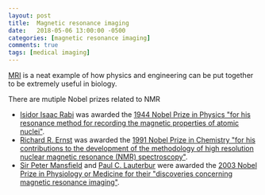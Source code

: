 ```yaml
---
layout: post
title:  Magnetic resonance imaging
date:   2018-05-06 13:00:00 -0500
categories: [magnetic resonance imaging]
comments: true
tags: [medical imaging]
---
```


[MRI](https://en.wikipedia.org/wiki/Magnetic_resonance_imaging) is a neat example of how physics and engineering can be put together to be extremely useful in biology.

There are mutiple Nobel prizes related to NMR

* [Isidor Isaac Rabi](https://en.wikipedia.org/wiki/Isidor_Isaac_Rabi) was awarded the [1944 Nobel Prize in Physics "for his resonance method for recording the magnetic properties of atomic nuclei"](https://www.nobelprize.org/nobel_prizes/physics/laureates/1944/).
* [Richard R. Ernst]() was awarded the [1991 Nobel Prize in Chemistry  "for his contributions to the development of the methodology of high resolution nuclear magnetic resonance (NMR) spectroscopy"](https://www.nobelprize.org/nobel_prizes/chemistry/laureates/1991/).
* [Sir Peter Mansfield]() and [Paul C. Lauterbur]() were awarded the [2003 Nobel Prize in Physiology or Medicine for their "discoveries concerning magnetic resonance imaging"](https://www.nobelprize.org/nobel_prizes/medicine/laureates/2003/).
